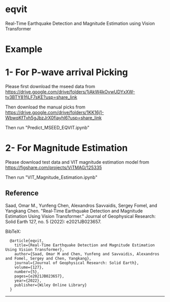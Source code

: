 # eqvit
Real-Time Earthquake Detection and Magnitude Estimation using Vision Transformer

# Example
# 1- For P-wave arrival Picking

Please first download the mseed data from
https://drive.google.com/drive/folders/1jAkW4kOvwUDYxXW-ty3BTY81fjLF7sKE?usp=share_link

Then download the manual picks from
https://drive.google.com/drive/folders/1KK16j1-WbwqKfTvh5gJbzJrX0fiayhl6?usp=share_link

Then run "Predict_MSEED_EQVIT.ipynb"

# 2- For Magnitude Estimation

Please download test data and VIT magnitude estimation model from
https://figshare.com/projects/ViTMAG/125335

Then run "VIT_Magnitude_Estimation.ipynb"

## Reference

Saad, Omar M., Yunfeng Chen, Alexandros Savvaidis, Sergey Fomel, and Yangkang Chen. "Real‐Time Earthquake Detection and Magnitude Estimation Using Vision Transformer." Journal of Geophysical Research: Solid Earth 127, no. 5 (2022): e2021JB023657.

BibTeX:

      @article{eqvit,
        title={Real-Time Earthquake Detection and Magnitude Estimation Using Vision Transformer},
        author={Saad, Omar M and Chen, Yunfeng and Savvaidis, Alexandros and Fomel, Sergey and Chen, Yangkang},
        journal={Journal of Geophysical Research: Solid Earth},
        volume={127},
        number={5},
        pages={e2021JB023657},
        year={2022},
        publisher={Wiley Online Library}
      }
-----------
